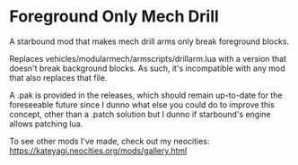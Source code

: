 
# Foreground Only Mech Drill

A starbound mod that makes mech drill arms only break foreground blocks.

Replaces vehicles/modularmech/armscripts/drillarm.lua with a version that doesn't break background blocks. As such, it's incompatible with any mod that also replaces that file.

A .pak is provided in the releases, which should remain up-to-date for the foreseeable future since I dunno what else you could do to improve this concept, other than a .patch solution but I dunno if starbound's engine allows patching lua.

To see other mods I've made, check out my neocities: https://kateyagi.neocities.org/mods/gallery.html
